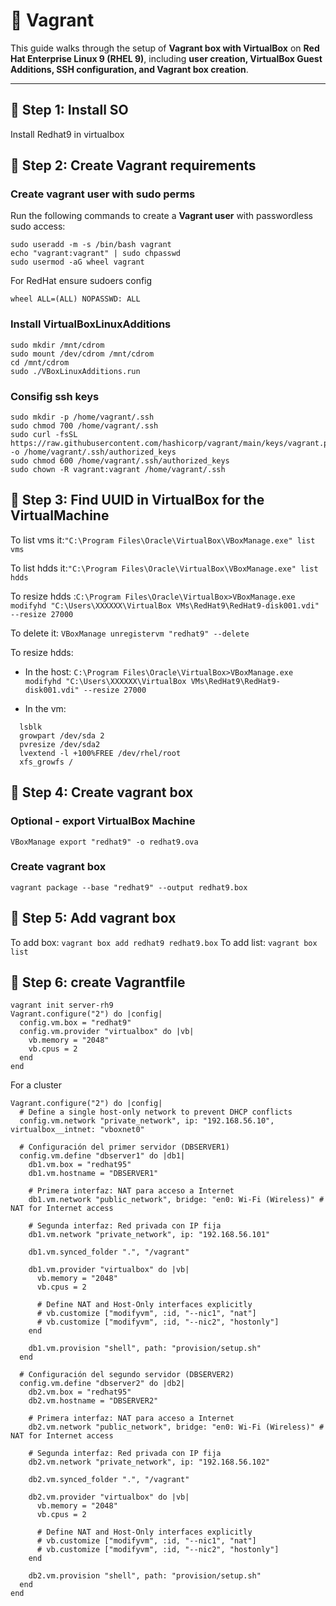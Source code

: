# 🚀 Vagrant 

This guide walks through the setup of **Vagrant box with VirtualBox** on **Red Hat Enterprise Linux 9 (RHEL 9)**, including **user creation, VirtualBox Guest Additions, SSH configuration, and Vagrant box creation**.

---

## **🔹 Step 1: Install SO**
Install Redhat9 in virtualbox

## **🔹 Step 2: Create Vagrant requirements**

### Create vagrant user with sudo perms

Run the following commands to create a **Vagrant user** with passwordless sudo access:

```
sudo useradd -m -s /bin/bash vagrant
echo "vagrant:vagrant" | sudo chpasswd
sudo usermod -aG wheel vagrant  
````
For RedHat ensure sudoers config
````
wheel ALL=(ALL) NOPASSWD: ALL
````
### Install VirtualBoxLinuxAdditions

````
sudo mkdir /mnt/cdrom
sudo mount /dev/cdrom /mnt/cdrom
cd /mnt/cdrom
sudo ./VBoxLinuxAdditions.run
````

### Consifig ssh keys 

````
sudo mkdir -p /home/vagrant/.ssh
sudo chmod 700 /home/vagrant/.ssh
sudo curl -fsSL https://raw.githubusercontent.com/hashicorp/vagrant/main/keys/vagrant.pub -o /home/vagrant/.ssh/authorized_keys
sudo chmod 600 /home/vagrant/.ssh/authorized_keys
sudo chown -R vagrant:vagrant /home/vagrant/.ssh
````

## **🔹 Step 3: Find UUID in VirtualBox for the VirtualMachine**

To list vms it:````"C:\Program Files\Oracle\VirtualBox\VBoxManage.exe" list vms````

To list hdds it:````"C:\Program Files\Oracle\VirtualBox\VBoxManage.exe" list hdds````

To resize hdds :````C:\Program Files\Oracle\VirtualBox>VBoxManage.exe modifyhd "C:\Users\XXXXXX\VirtualBox VMs\RedHat9\RedHat9-disk001.vdi" --resize 27000````

To delete it: ````VBoxManage unregistervm "redhat9" --delete````

To resize hdds:

* In the host: ````C:\Program Files\Oracle\VirtualBox>VBoxManage.exe modifyhd "C:\Users\XXXXXX\VirtualBox VMs\RedHat9\RedHat9-disk001.vdi" --resize 27000````

* In the vm:
````
  lsblk
  growpart /dev/sda 2
  pvresize /dev/sda2
  lvextend -l +100%FREE /dev/rhel/root
  xfs_growfs /
````


## **🔹 Step 4: Create vagrant box**

### Optional - export VirtualBox Machine

````VBoxManage export "redhat9" -o redhat9.ova````

### Create vagrant box
````vagrant package --base "redhat9" --output redhat9.box````

## **🔹 Step 5: Add vagrant box**

To add box: ````vagrant box add redhat9 redhat9.box````
To add list: ````vagrant box list````


## **🔹 Step 6: create Vagrantfile**
````
vagrant init server-rh9
Vagrant.configure("2") do |config|
  config.vm.box = "redhat9"
  config.vm.provider "virtualbox" do |vb|
    vb.memory = "2048"
    vb.cpus = 2
  end
end
````

For a cluster

````
Vagrant.configure("2") do |config|
  # Define a single host-only network to prevent DHCP conflicts
  config.vm.network "private_network", ip: "192.168.56.10", virtualbox__intnet: "vboxnet0"

  # Configuración del primer servidor (DBSERVER1)
  config.vm.define "dbserver1" do |db1|
    db1.vm.box = "redhat95"
    db1.vm.hostname = "DBSERVER1"

    # Primera interfaz: NAT para acceso a Internet
    db1.vm.network "public_network", bridge: "en0: Wi-Fi (Wireless)" # NAT for Internet access

    # Segunda interfaz: Red privada con IP fija
    db1.vm.network "private_network", ip: "192.168.56.101"

    db1.vm.synced_folder ".", "/vagrant"

    db1.vm.provider "virtualbox" do |vb|
      vb.memory = "2048"
      vb.cpus = 2

      # Define NAT and Host-Only interfaces explicitly
      # vb.customize ["modifyvm", :id, "--nic1", "nat"]
      # vb.customize ["modifyvm", :id, "--nic2", "hostonly"]
    end

    db1.vm.provision "shell", path: "provision/setup.sh"
  end

  # Configuración del segundo servidor (DBSERVER2)
  config.vm.define "dbserver2" do |db2|
    db2.vm.box = "redhat95"
    db2.vm.hostname = "DBSERVER2"

    # Primera interfaz: NAT para acceso a Internet
    db2.vm.network "public_network", bridge: "en0: Wi-Fi (Wireless)" # NAT for Internet access

    # Segunda interfaz: Red privada con IP fija
    db2.vm.network "private_network", ip: "192.168.56.102"

    db2.vm.synced_folder ".", "/vagrant"

    db2.vm.provider "virtualbox" do |vb|
      vb.memory = "2048"
      vb.cpus = 2

      # Define NAT and Host-Only interfaces explicitly
      # vb.customize ["modifyvm", :id, "--nic1", "nat"]
      # vb.customize ["modifyvm", :id, "--nic2", "hostonly"]
    end

    db2.vm.provision "shell", path: "provision/setup.sh"
  end
end


````
